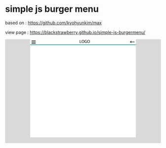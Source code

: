 # simple js burger menu
based on : https://github.com/kyohyunkim/max

view page :  https://blackstrawberry.github.io/simple-js-burgermenu/

![screenshot](./img/simpleburger.png)